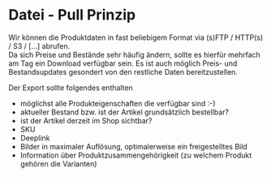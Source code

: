 # Datei - Pull Prinzip

Wir können die Produktdaten in fast beliebigem Format via \(s\)FTP / HTTP\(s\) / S3 / \[...\] abrufen.  
Da sich Preise und Bestände sehr häufig ändern, sollte es hierfür mehrfach am Tag ein Download verfügbar sein. Es ist auch möglich Preis- und Bestandsupdates gesondert von den restliche Daten bereitzustellen.

Der Export sollte folgendes enthalten

* möglichst alle Produkteigenschaften die verfügbar sind :-\)
* aktueller Bestand bzw. ist der Artikel grundsätzlich bestellbar?
* ist der Artikel derzeit im Shop sichtbar?
* SKU
* Deeplink
* Bilder in maximaler Auflösung, optimalerweise ein freigestelltes Bild
* Information über Produktzusammengehörigkeit \(zu welchem Produkt gehören die Varianten\)



